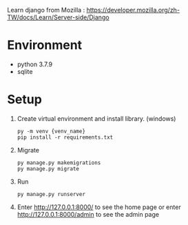 Learn django from Mozilla : https://developer.mozilla.org/zh-TW/docs/Learn/Server-side/Django

# Environment
- python 3.7.9
- sqlite

# Setup
1. Create virtual environment and install library. (windows)
    ```
    py -m venv {venv_name}
    pip install -r requirements.txt
    ```
2. Migrate
    ```
    py manage.py makemigrations
    py manage.py migrate
    ```
3. Run 
    ```
    py manage.py runserver
    ```
4. Enter http://127.0.0.1:8000/ to see the home page or enter http://127.0.0.1:8000/admin to see the admin page
